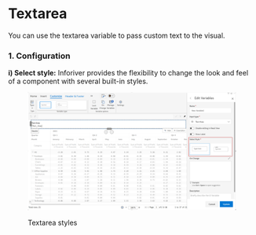# Textarea

You can use the textarea variable to pass custom text to the visual.

### 1. Configuration

**i) Select style:** Inforiver provides the flexibility to change the look and feel of a component with several built-in styles.

<figure><img src="../../../../../.gitbook/assets/image (471).png" alt=""><figcaption><p>Textarea styles</p></figcaption></figure>

